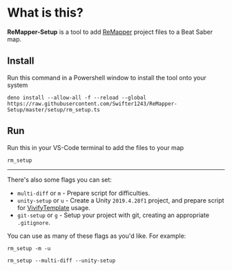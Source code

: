 # What is this?

**ReMapper-Setup** is a tool to add [ReMapper](https://github.com/Swifter1243/ReMapper) project files to a Beat Saber map.

## Install

Run this command in a Powershell window to install the tool onto your system
```
deno install --allow-all -f --reload --global https://raw.githubusercontent.com/Swifter1243/ReMapper-Setup/master/setup/rm_setup.ts
```

## Run

Run this in your VS-Code terminal to add the files to your map
```
rm_setup
```

***

There's also some flags you can set:
- `multi-diff` or `m` - Prepare script for difficulties.
- `unity-setup` or `u` - Create a Unity `2019.4.28f1` project, and prepare script for [VivifyTemplate](https://github.com/Swifter1243/VivifyTemplate) usage.
- `git-setup` or `g` - Setup your project with git, creating an appropriate `.gitignore`.

You can use as many of these flags as you'd like. For example:
```
rm_setup -m -u
```
```
rm_setup --multi-diff --unity-setup
```
